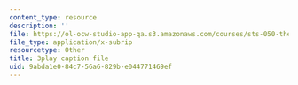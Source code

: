```yaml
---
content_type: resource
description: ''
file: https://ol-ocw-studio-app-qa.s3.amazonaws.com/courses/sts-050-the-history-of-mit-spring-2011/9abda1e084c756a6829be044771469ef_YfmVSPS7EFI.vtt
file_type: application/x-subrip
resourcetype: Other
title: 3play caption file
uid: 9abda1e0-84c7-56a6-829b-e044771469ef
---
```

